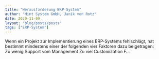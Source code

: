 ```yaml
---
title: "Herausforderung ERP-System"
author: "Mint System GmbH, Janik von Rotz"
date: 2020-11-09
layout: "blog/posts/posts"
tags: ["ERP-System"]
---
```


Wenn ein Projekt zur Implementierung eines ERP-Systems fehlschlägt, hat bestimmt mindestens einer der folgenden vier Faktoren dazu beigetragen:  Zu wenig Support vom Management Zu viel Customization F...

